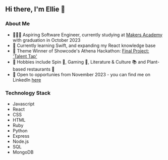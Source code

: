 ## Hi there, I'm Ellie 👋

### About Me 
- 👩🏼‍💻 Aspiring Software Engineer, currently studying at [Makers Academy](https://makers.tech/) with graduation in October 2023
- 📱 Currently learning Swift, and expanding my React knowledge base
- 💭 Theme Winner of Showcode's Athena Hackathon: [Final Project: 'Talent Tap'](https://www.canva.com/design/DAFnZ3vUgiE/B0xfEiwSlyoJMT2aYiNwsw/view?utm_content=DAFnZ3vUgiE&utm_campaign=designshare&utm_medium=link&utm_source=publishsharelink)
- 💫 Hobbies include Spin 🚴, Gaming 👾, Literature & Culture 📚 and Plant-based restaurants 🌱
- 🧩 Open to opportunies from November 2023 - you can find me on LinkedIn [here](https://www.linkedin.com/in/ellie-priestley/)

### Technology Stack 

- Javascript
- React
- CSS
- HTML
- Ruby
- Python
- Express
- Node.js
- SQL
- MongoDB

<!--
**elliepriestley/elliepriestley** is a ✨ _special_ ✨ repository because its `README.md` (this file) appears on your GitHub profile.

Here are some ideas to get you started:

- 🔭 I’m currently working on ...
- 🌱 I’m currently learning ...
- 👯 I’m looking to collaborate on ...
- 🤔 I’m looking for help with ...
- 💬 Ask me about ...
- 📫 How to reach me: ...
- 😄 Pronouns: ...
- ⚡ Fun fact: ...
-->

